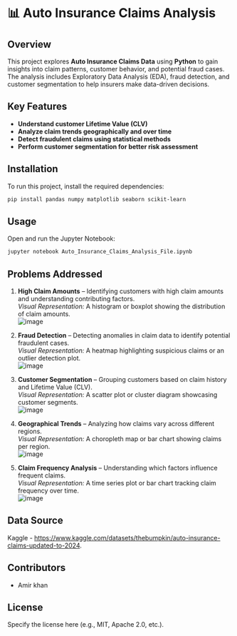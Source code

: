 # 📊 Auto Insurance Claims Analysis

## Overview
This project explores **Auto Insurance Claims Data** using **Python** to gain insights into claim patterns, customer behavior, and potential fraud cases. The analysis includes Exploratory Data Analysis (EDA), fraud detection, and customer segmentation to help insurers make data-driven decisions.

## Key Features
- **Understand customer Lifetime Value (CLV)**
- **Analyze claim trends geographically and over time**
- **Detect fraudulent claims using statistical methods**
- **Perform customer segmentation for better risk assessment**

## Installation
To run this project, install the required dependencies:
```bash
pip install pandas numpy matplotlib seaborn scikit-learn
```

## Usage
Open and run the Jupyter Notebook:
```bash
jupyter notebook Auto_Insurance_Claims_Analysis_File.ipynb
```

## Problems Addressed
1. **High Claim Amounts** – Identifying customers with high claim amounts and understanding contributing factors.  
   *Visual Representation:* A histogram or boxplot showing the distribution of claim amounts.  
   ![image](https://github.com/user-attachments/assets/2a257309-3635-43f0-b8d8-9c53198f1e69)
 
2. **Fraud Detection** – Detecting anomalies in claim data to identify potential fraudulent cases.  
   *Visual Representation:* A heatmap highlighting suspicious claims or an outlier detection plot.  
   ![image](https://github.com/user-attachments/assets/433a011a-f802-4cae-8fd7-415dfc9e06a2)
   
3. **Customer Segmentation** – Grouping customers based on claim history and Lifetime Value (CLV).  
   *Visual Representation:* A scatter plot or cluster diagram showcasing customer segments.  
   ![image](https://github.com/user-attachments/assets/01fd534d-58fd-4d6e-a584-bd3e5b5f2113)
   
4. **Geographical Trends** – Analyzing how claims vary across different regions.  
   *Visual Representation:* A choropleth map or bar chart showing claims per region.  
   ![image](https://github.com/user-attachments/assets/0776c5f1-1a12-446f-9120-6a5d5e131198)
   
5. **Claim Frequency Analysis** – Understanding which factors influence frequent claims.  
   *Visual Representation:* A time series plot or bar chart tracking claim frequency over time.  
   ![image](https://github.com/user-attachments/assets/500f0cd8-94ce-4b51-ab80-805749e54c16)

## Data Source
Kaggle - https://www.kaggle.com/datasets/thebumpkin/auto-insurance-claims-updated-to-2024.

## Contributors
- Amir khan

## License
Specify the license here (e.g., MIT, Apache 2.0, etc.).


